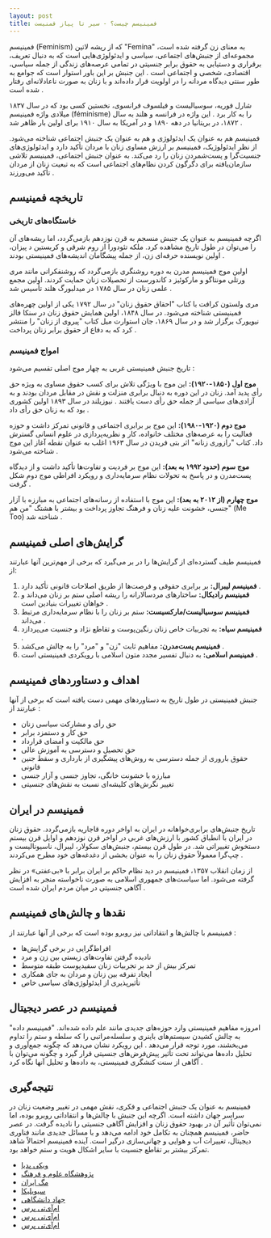 ```yaml
---
layout: post
title: فمینیسم چیست؟ - سیر تا پیاز فمنیست
---
```


فمینیسم (Feminism) که از ریشه لاتین "Femina" به معنای زن گرفته شده است، مجموعه‌ای از جنبش‌های اجتماعی، سیاسی و ایدئولوژی‌هایی است که به دنبال تعریف، برقراری و دستیابی به حقوق برابر جنسیتی در تمامی عرصه‌های زندگی از جمله سیاسی، اقتصادی، شخصی و اجتماعی است . این جنبش بر این باور استوار است که جوامع به طور سنتی دیدگاه مردانه را در اولویت قرار داده‌اند و با زنان به صورت ناعادلانه‌ای رفتار شده است .

شارل فوریه، سوسیالیست و فیلسوف فرانسوی، نخستین کسی بود که در سال ۱۸۳۷ میلادی واژه فمینیسم (féminisme) را به کار برد . این واژه در فرانسه و هلند به سال ۱۸۷۲، در بریتانیا در دهه ۱۸۹۰ و در آمریکا به سال ۱۹۱۰ برای اولین بار ظاهر شد .

فمینیسم هم به عنوان یک ایدئولوژی و هم به عنوان یک جنبش اجتماعی شناخته می‌شود. از نظر ایدئولوژیک، فمینیسم بر ارزش مساوی زنان با مردان تأکید دارد و ایدئولوژی‌های جنسیت‌گرا و پست‌شمردن زنان را رد می‌کند. به عنوان جنبش اجتماعی، فمینیسم تلاشی سازمان‌یافته برای دگرگون کردن نظام‌های اجتماعی است که به تبعیت زنان از مردان تأکید می‌ورزند .

## تاریخچه فمینیسم

### خاستگاه‌های تاریخی

اگرچه فمینیسم به عنوان یک جنبش منسجم به قرن نوزدهم بازمی‌گردد، اما ریشه‌های آن را می‌توان در طول تاریخ مشاهده کرد. ملکه تئودورا از روم شرقی و کریستین د پیزان، اولین نویسنده حرفه‌ای زن، از جمله پیشگامان اندیشه‌های فمینیستی بودند .

اولین موج فمینیسم مدرن به دوره روشنگری بازمی‌گردد که روشنفکرانی مانند مری ورتلی مونتاگو و مارکوئیز د کاندورست از تحصیلات زنان حمایت کردند. اولین مجمع علمی زنان در سال ۱۷۸۵ در میدلبورگ هلند تأسیس شد .

مری ولستون کرافت با کتاب "احقاق حقوق زنان" در سال ۱۷۹۲ یکی از اولین چهره‌های فمینیستی شناخته می‌شود. در سال ۱۸۴۸، اولین همایش حقوق زنان در سنکا فالز نیویورک برگزار شد و در سال ۱۸۶۹، جان استوارت میل کتاب "پیروی از زنان" را منتشر کرد که به دفاع از حقوق برابر زنان پرداخت .

### امواج فمینیسم

تاریخ جنبش فمینیستی غربی به چهار موج اصلی تقسیم می‌شود :

**موج اول (۱۸۵۰-۱۹۲۰):** این موج با ویژگی تلاش برای کسب حقوق مساوی به ویژه حق رأی پدید آمد. زنان در این دوره به دنبال برابری منزلت و نقش در مقابل مردان بودند و به آزادی‌های سیاسی از جمله حق رأی دست یافتند . نیوزیلند در سال ۱۸۹۳ اولین کشوری بود که به زنان حق رأی داد .

**موج دوم (۱۹۲۰-۱۹۸۰):** این موج بر برابری اجتماعی و قانونی تمرکز داشت و حوزه فعالیت را به عرصه‌های مختلف خانواده، کار و نظریه‌پردازی در علوم انسانی گسترش داد. کتاب "رازوری زنانه" اثر بتی فریدن در سال ۱۹۶۳ اغلب به عنوان نقطه آغاز این موج شناخته می‌شود .

**موج سوم (حدود ۱۹۹۲ به بعد):** این موج بر فردیت و تفاوت‌ها تأکید داشت و از دیدگاه پست‌مدرن و در پاسخ به تحولات نظام سرمایه‌داری و رویکرد افراطی موج دوم شکل گرفت .

**موج چهارم (از ۲۰۱۲ به بعد):** این موج با استفاده از رسانه‌های اجتماعی به مبارزه با آزار جنسی، خشونت علیه زنان و فرهنگ تجاوز پرداخت و بیشتر با هشتگ "من هم" (Me Too) شناخته شد .

## گرایش‌های اصلی فمینیسم

فمینیسم طیف گسترده‌ای از گرایش‌ها را در بر می‌گیرد که برخی از مهم‌ترین آنها عبارتند از:

1. **فمینیسم لیبرال:** بر برابری حقوقی و فرصت‌ها از طریق اصلاحات قانونی تأکید دارد .
2. **فمینیسم رادیکال:** ساختارهای مردسالارانه را ریشه اصلی ستم بر زنان می‌داند و خواهان تغییرات بنیادین است .
3. **فمینیسم سوسیالیست/مارکسیست:** ستم بر زنان را با نظام سرمایه‌داری مرتبط می‌داند .
4. **فمینیسم سیاه:** به تجربیات خاص زنان رنگین‌پوست و تقاطع نژاد و جنسیت می‌پردازد .
5. **فمینیسم پست‌مدرن:** مفاهیم ثابت "زن" و "مرد" را به چالش می‌کشد .
6. **فمینیسم اسلامی:** به دنبال تفسیر مجدد متون اسلامی با رویکردی فمینیستی است .

## اهداف و دستاوردهای فمینیسم

جنبش فمینیستی در طول تاریخ به دستاوردهای مهمی دست یافته است که برخی از آنها عبارتند از :

- حق رأی و مشارکت سیاسی زنان
- حق کار و دستمزد برابر
- حق مالکیت و امضای قرارداد
- حق تحصیل و دسترسی به آموزش عالی
- حقوق باروری از جمله دسترسی به روش‌های پیشگیری از بارداری و سقط جنین قانونی
- مبارزه با خشونت خانگی، تجاوز جنسی و آزار جنسی
- تغییر نگرش‌های کلیشه‌ای نسبت به نقش‌های جنسیتی

## فمینیسم در ایران

تاریخ جنبش‌های برابری‌خواهانه در ایران به اواخر دوره قاجاریه بازمی‌گردد. حقوق زنان در ایران با انطباق کشور با ارزش‌های غربی در اواخر قرن نوزدهم و اوایل قرن بیستم دستخوش تغییراتی شد. در طول قرن بیستم، جنبش‌های سکولار، لیبرال، ناسیونالیست و چپ‌گرا معمولاً حقوق زنان را به عنوان بخشی از دغدغه‌های خود مطرح می‌کردند .

از زمان انقلاب ۱۳۵۷، فمینیسم در دید نظام حاکم بر ایران برابر با «بی‌عفتی» در نظر گرفته می‌شود. اما سیاست‌های جمهوری اسلامی به صورت ناخواسته منجر به افزایش آگاهی جنسیتی در میان مردم ایران شده است .

## نقدها و چالش‌های فمینیسم

فمینیسم با چالش‌ها و انتقاداتی نیز روبرو بوده است که برخی از آنها عبارتند از :

- افراط‌گرایی در برخی گرایش‌ها
- نادیده گرفتن تفاوت‌های زیستی بین زن و مرد
- تمرکز بیش از حد بر تجربیات زنان سفیدپوست طبقه متوسط
- ایجاد تفرقه بین زنان و مردان به جای همکاری
- تأثیرپذیری از ایدئولوژی‌های سیاسی خاص

## فمینیسم در عصر دیجیتال

امروزه مفاهیم فمینیستی وارد حوزه‌های جدیدی مانند علم داده شده‌اند. "فمینیسم داده" به چالش کشیدن سیستم‌های باینری و سلسله‌مراتبی را که سلطه و ستم را تداوم می‌بخشند، مورد توجه قرار می‌دهد . این رویکرد نشان می‌دهد که چگونه جمع‌آوری و تحلیل داده‌ها می‌تواند تحت تأثیر پیش‌فرض‌های جنسیتی قرار گیرد و چگونه می‌توان با آگاهی از سنت کنشگری فمینیستی، به داده‌ها و تحلیل آنها نگاه کرد .

## نتیجه‌گیری

فمینیسم به عنوان یک جنبش اجتماعی و فکری، نقش مهمی در تغییر وضعیت زنان در سراسر جهان داشته است. اگرچه این جنبش با چالش‌ها و انتقاداتی روبرو بوده، اما نمی‌توان تأثیر آن در بهبود حقوق زنان و افزایش آگاهی جنسیتی را نادیده گرفت. در عصر حاضر، فمینیسم همچنان به تکامل خود ادامه می‌دهد و با مسائل جدیدی مانند فناوری دیجیتال، تغییرات آب و هوایی و جهانی‌سازی درگیر است. آینده فمینیسم احتمالاً شاهد تمرکز بیشتر بر تقاطع جنسیت با سایر اشکال هویت و ستم خواهد بود.

- [ویکی پدیا](https://fa.m.wikipedia.org/wiki/%D9%81%D9%85%DB%8C%D9%86%DB%8C%D8%B3%D9%85)
- [پژوهشگاه علوم و فرهنگ](https://jh.isca.ac.ir/article_1105.html)
- [مگ ایران](https://magirans.com/%D9%85%D9%82%D8%A7%D9%84%D9%87-%D8%AF%D8%B1-%D9%85%D9%88%D8%B1%D8%AF-%D9%81%D9%85%DB%8C%D9%86%DB%8C%D8%B3%D9%85.htm)
- [سیویلیکا](https://civilica.com/doc/1540098/)
- [جهاد دانشگاهی](https://sid.ir/paper/996034/fa)
- [ام‌آی‌تی پرس](https://data-feminism.mitpress.mit.edu/pub/nusp4u9f/release/3)
- [ام‌آی‌تی پرس](https://data-feminism.mitpress.mit.edu/pub/vereskzd/release/3)
- [ام‌آی‌تی پرس](https://data-feminism.mitpress.mit.edu/pub/nusp4u9f/release/3)
